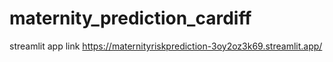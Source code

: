 # maternity_prediction_cardiff
streamlit app link
https://maternityriskprediction-3oy2oz3k69.streamlit.app/
